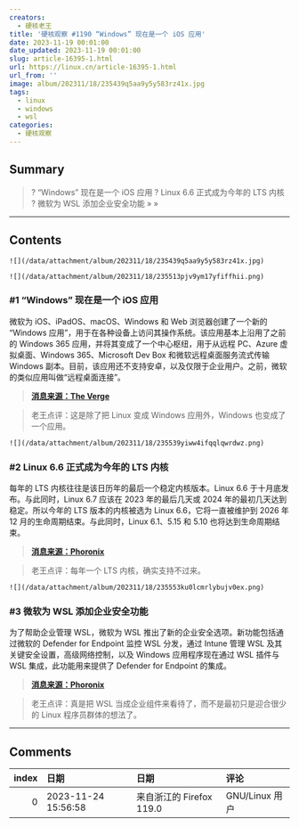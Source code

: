 ```yaml
---
creators:
  - 硬核老王
title: '硬核观察 #1190 “Windows” 现在是一个 iOS 应用'
date: 2023-11-19 00:01:00
date_updated: 2023-11-19 00:01:00
slug: article-16395-1.html
url: https://linux.cn/article-16395-1.html
url_from: ''
image: album/202311/18/235439q5aa9y5y583rz41x.jpg
tags:
  - linux
  - windows
  - wsl
categories:
  - 硬核观察
---
```


## Summary

> ? “Windows” 现在是一个 iOS 应用
> ? Linux 6.6 正式成为今年的 LTS 内核
> ? 微软为 WSL 添加企业安全功能
> » 
> »

***

<!-- more -->

## Contents

`![](/data/attachment/album/202311/18/235439q5aa9y5y583rz41x.jpg)`

`![](/data/attachment/album/202311/18/235513pjv9ym17yfiffhii.png)`

### #1 “Windows” 现在是一个 iOS 应用

微软为 iOS、iPadOS、macOS、Windows 和 Web 浏览器创建了一个新的 “Windows 应用”，用于在各种设备上访问其操作系统。该应用基本上沿用了之前的 Windows 365 应用，并将其变成了一个中心枢纽，用于从远程 PC、Azure 虚拟桌面、Windows 365、Microsoft Dev Box 和微软远程桌面服务流式传输 Windows 副本。目前，该应用还不支持安卓，以及仅限于企业用户。之前，微软的类似应用叫做“远程桌面连接”。

> 
> **[消息来源：The Verge](https://www.theverge.com/2023/11/16/23963568/microsoft-windows-app-ios-ipados-macos-web)**
> 
> 
> 

> 
> 老王点评：这是除了把 Linux 变成 Windows 应用外，Windows 也变成了一个应用。
> 
> 
> 

`![](/data/attachment/album/202311/18/235539yiww4ifqqlqwrdwz.png)`

### #2 Linux 6.6 正式成为今年的 LTS 内核

每年的 LTS 内核往往是该日历年的最后一个稳定内核版本。Linux 6.6 于十月底发布。与此同时，Linux 6.7 应该在 2023 年的最后几天或 2024 年的最初几天达到稳定。所以今年的 LTS 版本的内核被选为 Linux 6.6，它将一直被维护到 2026 年 12 月的生命周期结束。与此同时，Linux 6.1、5.15 和 5.10 也将达到生命周期结束。

> 
> **[消息来源：Phoronix](https://www.phoronix.com/news/Linux-6.6-Goes-LTS)**
> 
> 
> 

> 
> 老王点评：每年一个 LTS 内核，确实支持不过来。
> 
> 
> 

`![](/data/attachment/album/202311/18/235553ku0lcmrlybujv0ex.png)`

### #3 微软为 WSL 添加企业安全功能

为了帮助企业管理 WSL，微软为 WSL 推出了新的企业安全选项。新功能包括通过微软的 Defender for Endpoint 监控 WSL 分发，通过 Intune 管理 WSL 及其关键安全设置，高级网络控制，以及 Windows 应用程序现在通过 WSL 插件与 WSL 集成，此功能用来提供了 Defender for Endpoint 的集成。

> 
> **[消息来源：Phoronix](https://www.phoronix.com/news/Microsoft-Security-WSL)**
> 
> 
> 

> 
> 老王点评：真是把 WSL 当成企业组件来看待了，而不是最初只是迎合很少的 Linux 程序员群体的想法了。
> 
> 
>

***

## Comments

|   index | 日期                | 日期                                    | 评论                          |
|--------:|:--------------------|:----------------------------------------|:------------------------------|
|       0 | 2023-11-24 15:56:58 | 来自浙江的 Firefox 119.0|GNU/Linux 用户 | 进一步加强windows极致兼容战略 |
